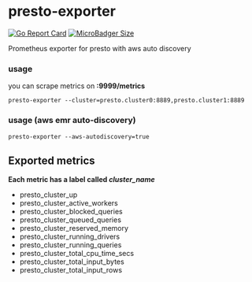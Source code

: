 # presto-exporter 
[![Go Report Card](https://goreportcard.com/badge/github.com/The-Data-Appeal-Company/presto-exporter)](https://goreportcard.com/report/github.com/The-Data-Appeal-Company/presto-exporter)
[![MicroBadger Size](https://img.shields.io/microbadger/image-size/The-Data-Appeal-Company/presto-exporter)](https://cloud.docker.com/u/garugaru/repository/docker/garugaru/presto-exporter)


Prometheus exporter for presto with aws auto discovery 

### usage

you can scrape metrics on **<exporter-host>:9999/metrics**

```
presto-exporter --cluster=presto.cluster0:8889,presto.cluster1:8889
```

### usage (aws emr auto-discovery)
```
presto-exporter --aws-autodiscovery=true
```

## Exported metrics 
**Each metric has a label called *cluster_name***

* presto_cluster_up 
* presto_cluster_active_workers
* presto_cluster_blocked_queries          
* presto_cluster_queued_queries           
* presto_cluster_reserved_memory           
* presto_cluster_running_drivers          
* presto_cluster_running_queries           
* presto_cluster_total_cpu_time_secs          
* presto_cluster_total_input_bytes          
* presto_cluster_total_input_rows           
